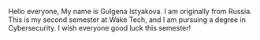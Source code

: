 Hello everyone,
My name is Gulgena Istyakova. I am originally from Russia. This is my second semester at Wake Tech, and I am pursuing a degree in Cybersecurity. I wish everyone good luck this semester!
